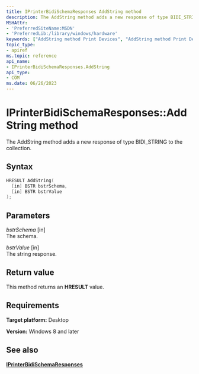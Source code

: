 ```yaml
---
title: IPrinterBidiSchemaResponses AddString method
description: The AddString method adds a new response of type BIDI_STRING to the collection.
MSHAttr:
- 'PreferredSiteName:MSDN'
- 'PreferredLib:/library/windows/hardware'
keywords: ["AddString method Print Devices", "AddString method Print Devices , IPrinterBidiSchemaResponses interface", "IPrinterBidiSchemaResponses interface Print Devices , AddString method"]
topic_type:
- apiref
ms.topic: reference
api_name:
- IPrinterBidiSchemaResponses.AddString
api_type:
- COM
ms.date: 06/26/2023
---
```


# IPrinterBidiSchemaResponses::AddString method

The AddString method adds a new response of type BIDI_STRING to the collection.

## Syntax

```cpp
HRESULT AddString(
  [in] BSTR bstrSchema,
  [in] BSTR bstrValue
);
```

## Parameters

*bstrSchema* \[in\]  
The schema.

*bstrValue* \[in\]  
The string response.

## Return value

This method returns an **HRESULT** value.

## Requirements

**Target platform:** Desktop

**Version:** Windows 8 and later

## See also

[**IPrinterBidiSchemaResponses**](iprinterbidischemaresponses.md)

